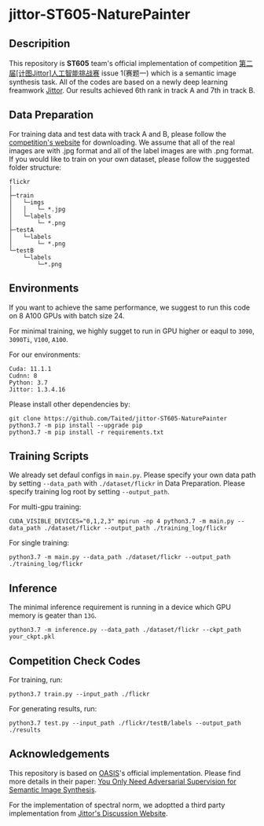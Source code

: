 # jittor-ST605-NaturePainter
## Descripition
This repository is **ST605** team's official implementation of competition [第二届\[计图Jittor\]人工智能挑战赛](https://www.educoder.net/competitions/index/Jittor-3) issue 1(赛题一) which is a semantic image synthesis task. All of the codes are based on a newly deep learning freamwork [Jittor](https://cg.cs.tsinghua.edu.cn/jittor/).  Our results achieved 6th rank in track A and 7th in track B.

## Data Preparation
For training data and test data with track A and B, please follow the [competition's website](https://www.educoder.net/competitions/index/Jittor-3) for downloading. We assume that all of the real images are with .jpg format and all of the label images are with .png format. If you would like to train on your own dataset, please follow the suggested folder structure:
```
flickr
│
├─train
│   └─imgs
│   │   └─ *.jpg
│   └─labels
│       └─ *.png
├─testA
│   └─labels
│       └─ *.png
└─testB
    └─labels
        └─*.png
```
## Environments
If you want to achieve the same performance, we suggest to run this code on 8 A100 GPUs with batch size 24. 

For minimal training, we highly sugget to run in GPU higher or eaqul to `3090`, `3090Ti`, `V100`, `A100`.

For our environments:
```
Cuda: 11.1.1
Cudnn: 8
Python: 3.7
Jittor: 1.3.4.16
```
Please install other dependencies by:
```
git clone https://github.com/Taited/jittor-ST605-NaturePainter
python3.7 -m pip install --upgrade pip
python3.7 -m pip install -r requirements.txt
```
## Training Scripts
We already set defaul configs in `main.py`. Please specify your own data path by setting `--data_path` with `./dataset/flickr` in Data Preparation. Please specify training log root by setting `--output_path`. 

For multi-gpu training:
```
CUDA_VISIBLE_DEVICES="0,1,2,3" mpirun -np 4 python3.7 -m main.py --data_path ./dataset/flickr --output_path ./training_log/flickr
```

For single training:
```
python3.7 -m main.py --data_path ./dataset/flickr --output_path ./training_log/flickr
```

## Inference
The minimal inference requirement is running in a device which GPU memory is geater than `13G`.
```
python3.7 -m inference.py --data_path ./dataset/flickr --ckpt_path your_ckpt.pkl
```

## Competition Check Codes
For training, run:
```
python3.7 train.py --input_path ./flickr
```

For generating results, run:
```
python3.7 test.py --input_path ./flickr/testB/labels --output_path ./results
```
## Acknowledgements
This repository is based on [OASIS](https://github.com/boschresearch/OASIS)'s official implementation. Please find more details in their paper: [You Only Need Adversarial Supervision for Semantic Image Synthesis](https://arxiv.org/abs/2012.04781).

For the implementation of spectral norm, we adoptted a third party implementation from [Jittor's Discussion Website](https://discuss.jittor.org/t/topic/194).